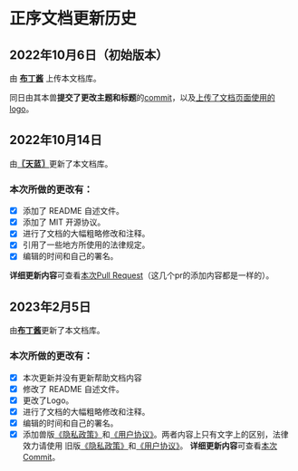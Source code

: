 # 正序文档更新历史

## 2022年10月6日（初始版本）

由 [**布丁酱**](https://github.com/BuDingOwO) 上传本文档库。

同日由其本兽**提交了更改主题和标题**的[commit](https://github.com/Force-CatDevs/Docs-Dr407/commit/6e4db96b09e7130dc16fcd4d7a6f411782b8ee66)，以及[上传了文档页面使用的logo](https://github.com/Force-CatDevs/Docs-Dr407/commit/a7aec02f88f7b899bfe44855cf7c5bfa8c501418)。

## 2022年10月14日

由[**〖天蓝〗**](https://github.com/MetallicAllex)更新了本文档库。

### 本次所做的更改有：

- [x] 添加了 README 自述文件。
- [x] 添加了 MIT 开源协议。
- [x] 进行了文档的大幅粗略修改和注释。
- [x] 引用了一些地方所使用的法律规定。
- [x] 编辑的时间和自己的署名。

**详细更新内容**可查看[本次Pull Request](https://github.com/Force-CatDevs/Docs-Dr407/pull/4)（这几个pr的添加内容都是一样的）。

## 2023年2月5日

由[**布丁酱**](https://github.com/BuDingOwO)更新了本文档库。

### 本次所做的更改有：
- [x] 本次更新并没有更新帮助文档内容
- [x] 修改了 README 自述文件。
- [x] 更改了Logo。
- [x] 进行了文档的大幅粗略修改和注释。
- [x] 编辑的时间和自己的署名。
- [x] 添加兽版[《隐私政策》](../FurVer/UserAgreements.FurVer)和[《用户协议》](../FurVer/Privacy.FurVer)。两者内容上只有文字上的区别，法律效力请使用 旧版[《隐私政策》](../UserAgreements/)和[《用户协议》](../Privacy/)。
**详细更新内容**可查看[本次Commit](https://github.com/Force-CatDevs/Docs-Dr407/commit/ec1e505a931b23c5a7907745a7b6b830f7e2b1ac)。
